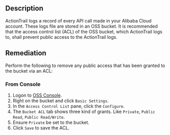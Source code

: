 ## Description

ActionTrail logs a record of every API call made in your Alibaba Cloud account. These logs file are stored in an OSS bucket. It is recommended that the access control list (ACL) of the OSS bucket, which ActionTrail logs to, shall prevent public access to the ActionTrail logs.

## Remediation

Perform the following to remove any public access that has been granted to the bucket via an ACL:

### From Console

1. Logon to [OSS Console](https://oss.console.aliyun.com/overview).
2. Right on the bucket and click `Basic Settings`.
3. In the `Access Control List` pane, click the `Configure`.
4. The `Bucket ACL` tab shows three kind of grants. Like `Private`, `Public Read`, `Public Read/Write`.
5. Ensure `Private` be set to the bucket.
6. Click `Save` to save the ACL.